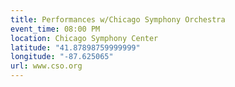 ```yaml
---
title: Performances w/Chicago Symphony Orchestra
event_time: 08:00 PM
location: Chicago Symphony Center
latitude: "41.87898759999999"
longitude: "-87.625065"
url: www.cso.org
---
```

